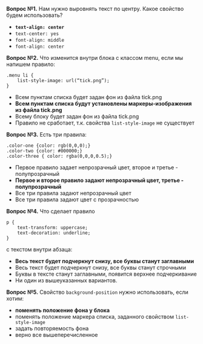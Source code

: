 ﻿**Вопрос №1.** Нам нужно выровнять текст по центру. Какое свойство будем использовать?

* **`text-align: center`**
* `text-center: yes`
* `font-align: middle`
* `font-align: center`

**Вопрос №2.** Что изменится внутри блока с классом menu, если мы напишем правило:

    .menu li {
    	list-style-image: url(“tick.png”);
    }

* Всем пунктам списка будет задан фон из файла tick.png
* **Всем пунктам списка будут установлены маркеры-изображения из файла tick.png**
* Всему блоку будет задан фон из файла tick.png
* Правило не сработает, т.к. свойства `list-style-image` не существует

**Вопрос №3.** Есть три правила: 

    .color-one {color: rgb(0,0,0);} 
    .color-two {color: #000000;} 
    .color-three { color: rgba(0,0,0,0.5);}

* Первое правило задает непрозрачный цвет, второе и третье - полупрозрачный
* **Первое и второе правило задают непрозрачный цвет, третье - полупрозрачный**
* Все три правила задают непрозрачный цвет
* Все три правила задают цвет с прозрачностью

**Вопрос №4.** Что сделает правило 

    p {
    	text-transform: uppercase;
    	text-decoration: underline;
    }

с текстом внутри абзаца:

* **Весь текст будет подчеркнут снизу, все буквы станут заглавными**
* Весь текст будет подчеркнут снизу, все буквы станут строчными
* Буквы в тексте станут заглавными, появится верхнее подчеркивание
* Ни один из вышеуказанных вариантов.

**Вопрос №5.** Свойство `background-position` нужно использовать, если хотим:

* **поменять положение фона у блока**
* поменять положение маркера списка, заданного свойством `list-style-image`
* задать повторяемость фона
* верно все вышеперечисленное